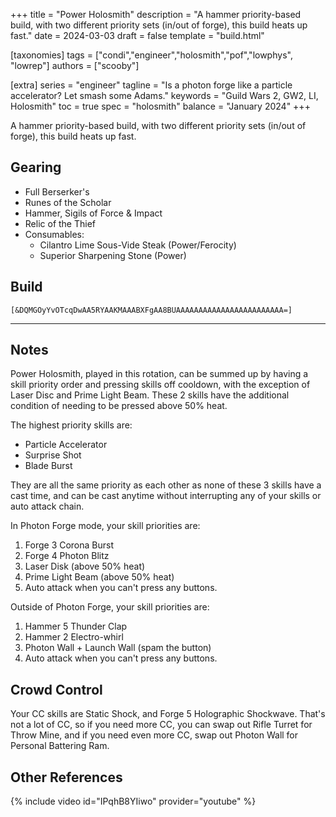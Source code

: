 +++
title = "Power Holosmith"
description = "A hammer priority-based build, with two different priority sets (in/out of forge), this build heats up fast."
date = 2024-03-03
draft = false
template = "build.html"


[taxonomies]
tags = ["condi","engineer","holosmith","pof","lowphys", "lowrep"]
authors = ["scooby"]

[extra]
series = "engineer"
tagline = "Is a photon forge like a particle accelerator? Let smash some Adams."
keywords = "Guild Wars 2, GW2, LI, Holosmith"
toc = true
spec = "holosmith"
balance = "January 2024"
+++

A hammer priority-based build, with two different priority sets (in/out of forge), this build heats up fast.

## Gearing

- Full Berserker's
- Runes of the Scholar
- Hammer, Sigils of Force & Impact
- Relic of the Thief
- Consumables:
  - Cilantro Lime Sous-Vide Steak (Power/Ferocity)
  - Superior Sharpening Stone (Power)

## Build


`[&DQMGOyYvOTcqDwAA5RYAAKMAAABXFgAA8BUAAAAAAAAAAAAAAAAAAAAAAAA=]`

---

<div data-armory-embed='skills' data-armory-ids='21659,43739,5818,42842,42009'></div><div data-armory-embed='specializations' data-armory-ids='6,38,57' data-armory-6-traits='1882,1892,1947' data-armory-38-traits='1914,1923,526' data-armory-57-traits='2106,2103,2064'></div>

## Notes

Power Holosmith, played in this rotation, can be summed up by having a skill priority order and pressing skills off cooldown, with the exception of Laser Disc and Prime Light Beam. These 2 skills have the additional condition of needing to be pressed above 50% heat.

The highest priority skills are:

- Particle Accelerator
- Surprise Shot
- Blade Burst

They are all the same priority as each other as none of these 3 skills have a cast time, and can be cast anytime without interrupting any of your skills or auto attack chain.

In Photon Forge mode, your skill priorities are:

1. <span data-aw2-key="3" data-aw2-skill="44530"/> Forge 3 Corona Burst
2. <span data-aw2-key="4" data-aw2-skill="45783"/> Forge 4 Photon Blitz
3. <span data-aw2-key="9" data-aw2-skill="42842"/> Laser Disk (above 50% heat)
4. <span data-aw2-key="0" data-aw2-skill="42009"/> Prime Light Beam (above 50% heat)
5. Auto attack when you can't press any buttons.

Outside of Photon Forge, your skill priorities are:

1. <span data-aw2-key="5" data-aw2-skill="30713"/> Hammer 5 Thunder Clap
2. <span data-aw2-key="4" data-aw2-skill="30088"/> Hammer 2 Electro-whirl
3. <span data-aw2-key="7" data-aw2-skill="43739"/> Photon Wall + Launch Wall (spam the button)
4. Auto attack when you can't press any buttons.

## Crowd Control

Your CC skills are Static Shock, and Forge 5 Holographic Shockwave. That's not a lot of CC, so if you need more CC, you can swap out Rifle Turret for Throw Mine, and if you need even more CC, swap out Photon Wall for Personal Battering Ram.

## Other References

{% include video id="IPqhB8YIiwo" provider="youtube" %}

